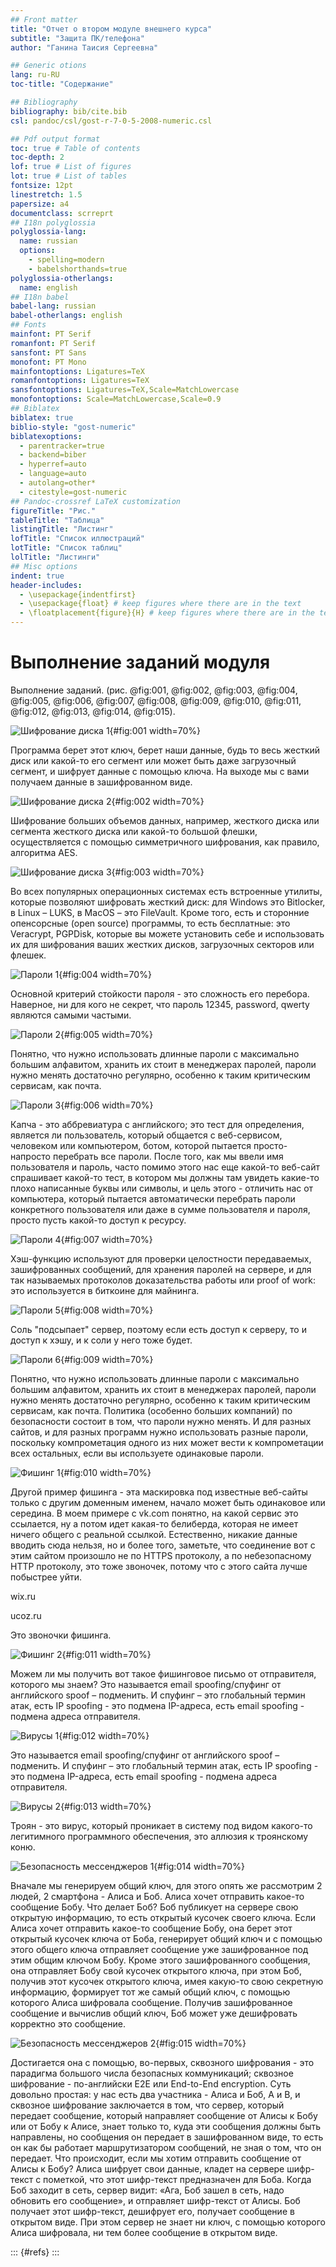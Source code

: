 ```yaml
---
## Front matter
title: "Отчет о втором модуле внешнего курса"
subtitle: "Защита ПК/телефона"
author: "Ганина Таисия Сергеевна"

## Generic otions
lang: ru-RU
toc-title: "Содержание"

## Bibliography
bibliography: bib/cite.bib
csl: pandoc/csl/gost-r-7-0-5-2008-numeric.csl

## Pdf output format
toc: true # Table of contents
toc-depth: 2
lof: true # List of figures
lot: true # List of tables
fontsize: 12pt
linestretch: 1.5
papersize: a4
documentclass: scrreprt
## I18n polyglossia
polyglossia-lang:
  name: russian
  options:
	- spelling=modern
	- babelshorthands=true
polyglossia-otherlangs:
  name: english
## I18n babel
babel-lang: russian
babel-otherlangs: english
## Fonts
mainfont: PT Serif
romanfont: PT Serif
sansfont: PT Sans
monofont: PT Mono
mainfontoptions: Ligatures=TeX
romanfontoptions: Ligatures=TeX
sansfontoptions: Ligatures=TeX,Scale=MatchLowercase
monofontoptions: Scale=MatchLowercase,Scale=0.9
## Biblatex
biblatex: true
biblio-style: "gost-numeric"
biblatexoptions:
  - parentracker=true
  - backend=biber
  - hyperref=auto
  - language=auto
  - autolang=other*
  - citestyle=gost-numeric
## Pandoc-crossref LaTeX customization
figureTitle: "Рис."
tableTitle: "Таблица"
listingTitle: "Листинг"
lofTitle: "Список иллюстраций"
lotTitle: "Список таблиц"
lolTitle: "Листинги"
## Misc options
indent: true
header-includes:
  - \usepackage{indentfirst}
  - \usepackage{float} # keep figures where there are in the text
  - \floatplacement{figure}{H} # keep figures where there are in the text
---
```



# Выполнение заданий модуля

Выполнение заданий. (рис. @fig:001, @fig:002, @fig:003, @fig:004, @fig:005, @fig:006, @fig:007, @fig:008, @fig:009, @fig:010, @fig:011, @fig:012, @fig:013, @fig:014, @fig:015).

![Шифрование диска 1](image/1.png){#fig:001 width=70%}

Программа берет этот ключ, берет наши данные, будь то весь жесткий диск или какой-то его сегмент или может быть даже загрузочный сегмент, и шифрует данные с помощью ключа. На выходе мы с вами получаем данные в зашифрованном виде.

![Шифрование диска 2](image/2.png){#fig:002 width=70%}

Шифрование больших объемов данных, например, жесткого диска или сегмента жесткого диска или какой-то большой флешки, осуществляется с помощью симметричного шифрования, как правило, алгоритма AES.

![Шифрование диска 3](image/3.png){#fig:003 width=70%}

Во всех популярных операционных системах есть встроенные утилиты, которые позволяют шифровать жесткий диск: для Windows этo Bitlocker, в Linux – LUKS, в MacOS – это FileVault. Кроме того, есть и сторонние опенсорсные (open source) программы, то есть бесплатные: это Veracrypt, PGPDisk, которые вы можете установить себе и использовать их для шифрования ваших жестких дисков, загрузочных секторов или флешек. 

![Пароли 1](image/4.png){#fig:004 width=70%}

Основной критерий стойкости пароля - это сложность его перебора. 
Наверное, ни для кого не секрет, что пароль 12345, password, qwerty являются самыми частыми. 

![Пароли 2](image/5.png){#fig:005 width=70%}

Понятно, что нужно использовать длинные пароли с максимально большим алфавитом, хранить их стоит в менеджерах паролей, пароли нужно менять достаточно регулярно, особенно к таким критическим сервисам, как почта.

![Пароли 3](image/6.png){#fig:006 width=70%}

Капча - это аббревиатура с английского; это тест для определения, является ли пользователь, который общается с веб-сервисом, человеком или компьютером, ботом, которой пытается просто-напросто перебрать все пароли. После того, как мы ввели имя пользователя и пароль, часто помимо этого нас еще какой-то веб-сайт спрашивает какой-то тест, в котором мы должны там увидеть какие-то плохо написанные буквы или символы, и цель этого - отличить нас от компьютера, который пытается автоматически перебрать пароли конкретного пользователя или даже в сумме пользователя и пароля, просто пусть какой-то доступ к ресурсу. 

![Пароли 4](image/7.png){#fig:007 width=70%}

Хэш-функцию используют для проверки целостности передаваемых, зашифрованных сообщений, для хранения паролей на сервере, и для так называемых протоколов доказательства работы или proof of work: это используется в биткоине для майнинга. 

![Пароли 5](image/8.png){#fig:008 width=70%}

Соль "подсыпает" сервер, поэтому если есть доступ к серверу, то и доступ к хэшу, и к соли у него тоже будет.

![Пароли 6](image/9.png){#fig:009 width=70%}

Понятно, что нужно использовать длинные пароли с максимально большим алфавитом, хранить их стоит в менеджерах паролей, пароли нужно менять достаточно регулярно, особенно к таким критическим сервисам, как почта. Политика (особенно больших компаний) по безопасности состоит в том, что пароли нужно менять. И для разных сайтов, и для разных программ нужно использовать разные пароли, поскольку компрометация одного из них может вести к компрометации всех остальных, если вы используете одинаковые пароли.

![Фишинг 1](image/10.png){#fig:010 width=70%}

Другой пример фишинга - эта маскировка под известные веб-сайты только с другим доменным именем, начало может быть одинаковое или середина. В моем примере с vk.com понятно, на какой сервис это ссылается, ну а потом идет какая-то белиберда, которая не имеет ничего общего с реальной ссылкой. Естественно, никакие данные вводить сюда нельзя, но и более того, заметьте, что соединение вот с этим сайтом произошло не по HTTPS протоколу, а по небезопасному HTTP протоколу, это тоже звоночек, потому что с этого сайта лучше побыстрее уйти. 

wix.ru

ucoz.ru

Это звоночки фишинга.

![Фишинг 2](image/11.png){#fig:011 width=70%}

Можем ли мы получить вот такое фишинговое письмо от отправителя, которого мы знаем? Это называется email spoofing/спуфинг от английского spoof – подменить. И спуфинг – это глобальный термин атак, есть IP spoofing - это подмена IP-адреса, есть email spoofing - подмена адреса отправителя. 

![Вирусы 1](image/12.png){#fig:012 width=70%}

Это называется email spoofing/спуфинг от английского spoof – подменить. И спуфинг – это глобальный термин атак, есть IP spoofing - это подмена IP-адреса, есть email spoofing - подмена адреса отправителя. 

![Вирусы 2](image/13.png){#fig:013 width=70%}

Троян - это вирус, который проникает в систему под видом какого-то легитимного программного обеспечения, это аллюзия к троянскому коню.

![Безопасность мессенджеров 1](image/14.png){#fig:014 width=70%}

Вначале мы генерируем общий ключ, для этого опять же рассмотрим 2 людей, 2 смартфона - Алиса и Боб. Алиса хочет отправить какое-то сообщение Бобу. Что делает Боб? Боб публикует на сервере свою открытую информацию, то есть открытый кусочек своего ключа. Если Алиса хочет отправить какое-то сообщение Бобу, она берет этот открытый кусочек ключа от Боба, генерирует общий ключ и с помощью этого общего ключа отправляет сообщение уже зашифрованное под этим общим ключом Бобу. Кроме этого зашифрованного сообщения, она отправляет Бобу свой кусочек открытого ключа, при этом Боб, получив этот кусочек открытого ключа, имея какую-то свою секретную информацию, формирует тот же самый общий ключ, с помощью которого Алиса шифровала сообщение. Получив зашифрованное сообщение и вычислив общий ключ, Боб может уже дешифровать корректно это сообщение. 

![Безопасность мессенджеров 2](image/15.png){#fig:015 width=70%}

Достигается она с помощью, во-первых, сквозного шифрования - это парадигма большого числа безопасных коммуникаций; сквозное шифрование - по-английски E2E или End-to-End encryption. Суть довольно простая: у нас есть два участника - Алиса и Боб, A и B, и сквозное шифрование заключается в том, что сервер, который передает сообщение, который направляет сообщение от Алисы к Бобу или от Бобу к Алисе, знает только то, куда эти сообщения должны быть направлены, но сообщения он передает в зашифрованном виде, то есть он как бы работает маршрутизатором  сообщений, не зная о том, что он передает. Что происходит, если мы хотим отправить сообщение от Алисы к Бобу? Алиса шифрует свои данные, кладет на сервере шифр-текст с пометкой, что этот шифр-текст предназначен для Боба. Когда Боб заходит в сеть, сервер видит: «Ага, Боб зашел в сеть, надо обновить его сообщение», и отправляет шифр-текст от Алисы. Боб получает этот шифр-текст, дешифрует его, получает сообщение в открытом виде. При этом сервер не знает ни ключ, с помощью которого Алиса шифровала, ни тем более сообщение в открытом виде. 

::: {#refs}
:::
